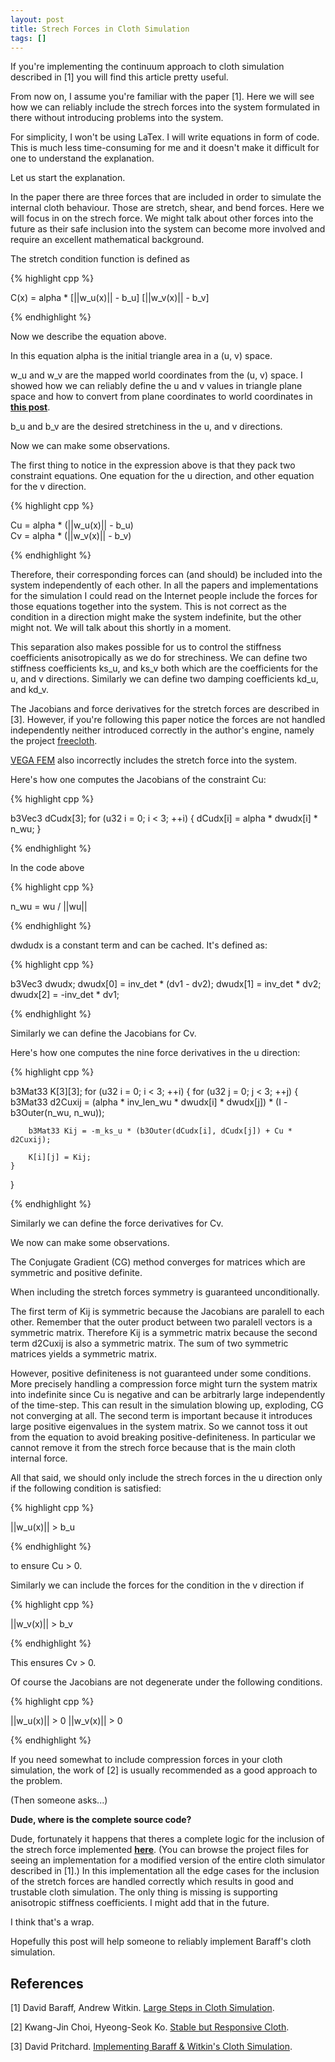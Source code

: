 ```yaml
---
layout: post
title: Strech Forces in Cloth Simulation
tags: []
---
```


If you're implementing the continuum approach to cloth simulation described in [1] you will find this article pretty useful.

From now on, I assume you're familiar with the paper [1]. 
Here we will see how we can reliably include the strech forces into the system formulated in there without introducing problems into the system.

For simplicity, I won't be using LaTex.
I will write equations in form of code. 
This is much less time-consuming for me and it doesn't make it difficult for one to understand the explanation.

Let us start the explanation.

In the paper there are three forces that are included in order to simulate the internal cloth behaviour.
Those are stretch, shear, and bend forces. 
Here we will focus in on the strech force. 
We might talk about other forces into the future as their safe inclusion into the system can become more 
involved and require an excellent mathematical background. 

The stretch condition function is defined as

{% highlight cpp %}

C(x) = alpha * [||w_u(x)|| - b_u]
               [||w_v(x)|| - b_v]

{% endhighlight %}

Now we describe the equation above.

In this equation alpha is the initial triangle area in a (u, v) space.

w_u and w_v are the mapped world coordinates from the (u, v) space. I showed how we can reliably define the u and v values in triangle plane space and 
how to convert from plane coordinates to world coordinates in 
[**this post**](https://irlanrobson.github.io/2019/06/29/computing-(u,v)-coordinates-for-a-triangle/). 

b_u and b_v are the desired stretchiness in the u, and v directions.

Now we can make some observations. 

The first thing to notice in the expression above is that they pack two constraint equations. One equation for the u direction, and other equation for the v direction.

{% highlight cpp %}

Cu = alpha * (||w_u(x)|| - b_u)  
Cv = alpha * (||w_v(x)|| - b_v)

{% endhighlight %}

Therefore, their corresponding forces can (and should) be included into the system independently of each other. 
In all the papers and implementations for the simulation I could read on the Internet people include the forces for those equations together into the system.
This is not correct as the condition in a direction might make the system indefinite, but the other might not. 
We will talk about this shortly in a moment. 

This separation also makes possible for us to control the stiffness coefficients anisotropically as we do for strechiness. 
We can define two stiffness coefficients ks_u, and ks_v both which are the coefficients for the u, and v directions. 
Similarly we can define two damping coefficients kd_u, and kd_v.

The Jacobians and force derivatives for the stretch forces are described in [3]. 
However, if you're following this paper notice the forces are not handled independently neither introduced correctly in the author's engine, 
namely the project [freecloth](http://davidpritchard.org/freecloth/). 

[VEGA FEM](http://run.usc.edu/vega/) also incorrectly includes the stretch force into the system.

Here's how one computes the Jacobians of the constraint Cu:

{% highlight cpp %}

b3Vec3 dCudx[3];
for (u32 i = 0; i < 3; ++i)
{
	dCudx[i] = alpha * dwudx[i] * n_wu;
}

{% endhighlight %}

In the code above 

{% highlight cpp %}

n_wu = wu / ||wu|| 

{% endhighlight %}

dwdudx is a constant term and can be cached. It's defined as:

{% highlight cpp %}

b3Vec3 dwudx;
dwudx[0] = inv_det * (dv1 - dv2);
dwudx[1] = inv_det * dv2;
dwudx[2] = -inv_det * dv1;

{% endhighlight %}

Similarly we can define the Jacobians for Cv.

Here's how one computes the nine force derivatives in the u direction:

{% highlight cpp %}

b3Mat33 K[3][3];
for (u32 i = 0; i < 3; ++i)
{
	for (u32 j = 0; j < 3; ++j)
	{
		b3Mat33 d2Cuxij = (alpha * inv_len_wu * dwudx[i] * dwudx[j]) * (I - b3Outer(n_wu, n_wu));

		b3Mat33 Kij = -m_ks_u * (b3Outer(dCudx[i], dCudx[j]) + Cu * d2Cuxij);

		K[i][j] = Kij;
	}
}

{% endhighlight %}

Similarly we can define the force derivatives for Cv.

We now can make some observations.

The Conjugate Gradient (CG) method converges for matrices which are symmetric and positive definite. 

When including the stretch forces symmetry is guaranteed unconditionally.

The first term of Kij is symmetric because the Jacobians are paralell to each other. 
Remember that the outer product between two paralell vectors is a symmetric matrix. 
Therefore Kij is a symmetric matrix because the second term d2Cuxij is also a symmetric matrix.
The sum of two symmetric matrices yields a symmetric matrix.

However, positive definiteness is not guaranteed under some conditions.
More precisely handling a compression force might turn the system matrix into indefinite since Cu is negative and can be arbitrarly large independently of the time-step.
This can result in the simulation blowing up, exploding, CG not converging at all.
The second term is important because it introduces large positive eigenvalues in the system matrix. So we cannot toss it out from the equation to avoid breaking positive-definiteness.
In particular we cannot remove it from the strech force because that is the main cloth internal force.

All that said, we should only include the strech forces in the u direction only if the following condition is satisfied:

{% highlight cpp %}

||w_u(x)|| > b_u

{% endhighlight %}

to ensure Cu > 0.

Similarly we can include the forces for the condition in the v direction if

{% highlight cpp %}

||w_v(x)|| > b_v

{% endhighlight %}

This ensures Cv > 0.

Of course the Jacobians are not degenerate under the following conditions.

{% highlight cpp %}

||w_u(x)|| > 0
||w_v(x)|| > 0

{% endhighlight %}

If you need somewhat to include compression forces in your cloth simulation, the work of [2] is usually recommended as a good approach to the problem.

(Then someone asks...)

**Dude, where is the complete source code?**

Dude, fortunately it happens that theres a complete logic for the inclusion of the strech force
implemented [**here**](https://github.com/irlanrobson/bounce/blob/master/src/bounce/cloth/forces/strech_force.cpp).
(You can browse the project files for seeing an implementation for a modified version of the entire cloth simulator described in [1].)
In this implementation all the edge cases for the inclusion of the stretch forces are handled correctly which results in good and trustable cloth simulation.
The only thing is missing is supporting anisotropic stiffness coefficients. I might add that in the future.

I think that's a wrap. 

Hopefully this post will help someone to reliably implement Baraff's cloth simulation.

## References

[1] David Baraff, Andrew Witkin. [Large Steps in Cloth Simulation](https://www.cs.cmu.edu/~baraff/papers/sig98.pdf).

[2] Kwang-Jin Choi, Hyeong-Seok Ko. [Stable but Responsive Cloth](http://graphics.snu.ac.kr/~kjchoi/publication/cloth.pdf).

[3] David Pritchard. [Implementing Baraff & Witkin's Cloth Simulation](http://davidpritchard.org/freecloth/docs/report.pdf).
